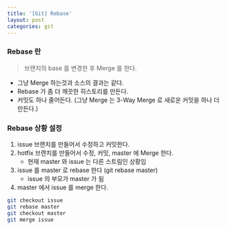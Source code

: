 ```yaml
---
title: '[Git] Rebase'
layout: post
categories: git
---
```


### Rebase 란
> 브랜치의 base 를 변경한 후 Merge 를 한다. 

- 그냥 Merge 하는것과 소스의 결과는 같다.
- Rebase 가 좀 더 깨끗한 히스토리를 만든다.
- 커밋도 하나 줄어든다. (그냥 Merge 는 3-Way Merge 로 새로운 커밋을 하나 더 만든다.)

### Rebase 상황 설정
1. issue 브랜치를 만들어서 수정하고 커밋한다.
1. hotfix 브랜치를 만들어서 수정, 커밋, master 에 Merge 한다.
    - 현재 master 와 issue 는 다른 스트림인 상황임
1. issue 를 master 로 rebase 한다 (git rebase master)
    - issue 의 부모가 master 가 됨
1. master 에서 issue 를 merge 한다.   

```bash
git checkout issue
git rebase master
git checkout master
git merge issue
```